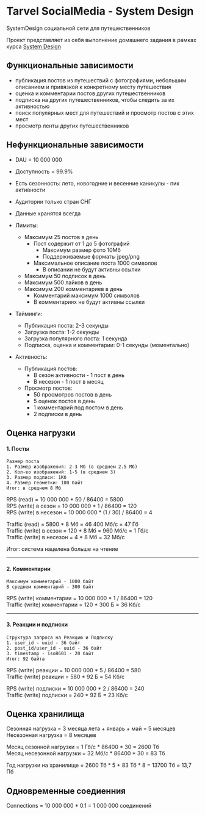 # Tarvel SocialMedia - System Design

SystemDesign социальной сети для путешественников

Проект представляет из себя выполнение домашнего задания в рамках курса [System Design](https://balun.courses/courses/system_design#tariffs) 


## Функциональные зависимости

- публикация постов из путешествий с фотографиями, небольшим описанием и привязкой к конкретному месту путешествия
- оценка и комментарии постов других путешественников
- подписка на других путешественников, чтобы следить за их активностью
- поиск популярных мест для путешествий и просмотр постов с этих мест
- просмотр ленты других путешественников


## Нефункциональные зависимости 

- DAU = 10 000 000
- Доступность = 99.9%
- Есть сезонность: лето, новогодние и весенние каникулы - пик активности
- Аудитории только стран СНГ
- Данные хранятся всегда

  
- Лимиты:
	-  Максимум 25 постов в день 
		- Пост содержит от 1 до 5 фотографий
			- Максимум размер фото 10Мб
			- Поддерживаемые форматы jpeg/png
		- Максимальное описание поста 1000 символов
			- В описании не будут активны ссылки
	-  Максимум 50 подписок в день
	-  Максимум 500 лайков в день
	-  Максимум 200 комментариев в день 
		- Комментарий максимум 1000 символов
		- В комментариях не будут активны ссылки
 
    
- Тайминги:
	- Публикация поста: 2-3 секунды
	- Загрузка поста: 1-2 секунды 
	- Загрузка популярного поста: 1 секунда
	- Подписка, оценка и комментарии: 0-1 секунды (моментально)

   
- Активность:
	- Публикация постов:
		- В сезон активности - 1 пост в день 
		- В несезон - 1 пост в месяц
	- Просмотр постов:
		- 50 просмотров постов в день 
		- 5 оценок постов в день
		- 1 комментарий под постом в день 
		- 2 подписки в день 

    
## Оценка нагрузки

#### 1. Посты
	Размер поста
	1. Размер изображения: 2-3 Мб (в среднем 2.5 Мб)
	2. Кол-во изображений: 1-5 (в среднем 3)
	3. Размер подписи: 1Кб
	4. Размер геометки: 100 байт
	Итог: в среднем 8 Мб
	
RPS (read) = 10 000 000 * 50 / 86400 = 5800 \
RPS (write) в сезон = 10 000 000 * 1 / 86400 = 120 \
RPS (write) в несезон = 10 000 000 * (1 / 30) / 86400 = 4 

Traffic (read) = 5800 * 8 Мб = 46 400 Мб/с = 47 Гб \
Traffic (write) в сезон = 120 * 8 Мб =  960 Мб/c = 1 Гб/с \
Traffic (write) в несезон = 4 * 8 Мб = 32 Мб/c

Итог: система нацелена больше на чтение

---

#### 2. Комментарии 

    Максимум комментарий - 1000 байт 
    В среднем комментарий - 300 байт

RPS (write) комментарии = 10 000 000 * 1 / 86400 = 120 \
Traffic (write) комментарии = 120 * 300 Б = 36 Кб/с

---

#### 3. Реакции и подписки

	Структура запроса на Реакцию и Подписку
	1. user_id - uuid - 36 байт
	2. post_id/user_id - uuid - 36 байт 
	3. timestamp - iso8601 - 20 байт 
	Итог: 92 байта

RPS (write) реакции = 10 000 000 * 5 / 86400 = 580 \
Traffic (write) реакции = 580 * 92 Б =  54 Кб/c

RPS (write) подписки = 10 000 000 * 2 / 86400 = 240 \
Traffic (write) подписки = 240 * 92 Б =  23 Кб/с

## Оценка хранилища

Сезонная нагрузка = 3 месяца лета + январь + май = 5 месяцев  \
Несезонная нагрузка = 8 месяцев 

Месяц сезонной нагрузки = 1 Гб/с * 86400 * 30 = 2600 Тб \
Месяц несезонной нагрузки = 32 Мб/с * 86400 * 30 = 83 Тб

Год нагрузки на хранилище = 2600 Тб * 5 + 83 Тб * 8 = 13700 Тб = 13,7 Пб

## Одновременные соедиенния

Connections = 10 000 000 * 0.1 = 1 000 000 соединений
